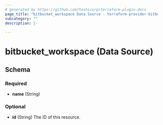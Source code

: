 ```yaml
---
# generated by https://github.com/hashicorp/terraform-plugin-docs
page_title: "bitbucket_workspace Data Source - terraform-provider-bitbucket"
subcategory: ""
description: |-
  
---
```


# bitbucket_workspace (Data Source)





<!-- schema generated by tfplugindocs -->
## Schema

### Required

- **name** (String)

### Optional

- **id** (String) The ID of this resource.


